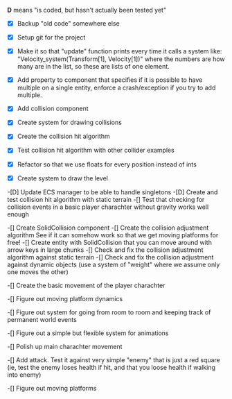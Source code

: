 **D** means "is coded, but hasn't actually been tested yet"

-[x] Backup "old code" somewhere else
-[x] Setup git for the project
-[X] Make it so that "update" function prints every time it calls a system like:
"Velocity_system(Transform[1], Velocity[1])"
where the numbers are how many are in the list, so these are lists of one element.
-[X] Add property to component that specifies if it is possible to have multiple on a single entity, enforce a crash/exception if you try to add multiple.

-[x] Add collision component
-[X] Create system for drawing collisions
-[X] Create the collision hit algorithm
-[X] Test collision hit algorithm with other collider examples

-[x] Refactor so that we use floats for every position instead of ints

-[X] Create system to draw the level

-[D] Update ECS manager to be able to handle singletons
-[D] Create and test collision hit algorithm with static terrain
-[] Test that checking for collision events in a basic player charachter without gravity works well enough

-[] Create SolidCollision component
-[] Create the collision adjustment algorithm
    See if it can somehow work so that we get moving platforms for free!
-[] Create entity with SolidCollision that you can move around with arrow keys in large chunks
-[] Check and fix the collision adjustment algorithm against static terrain
-[] Check and fix the collision adjustment against dynamic objects (use a system of "weight" where we assume only one moves the other)

-[] Create the basic movement of the player charachter

-[] Figure out moving platform dynamics

-[] Figure out system for going from room to room and keeping track of permanent world events

-[] Figure out a simple but flexible system for animations 

-[] Polish up main charachter movement

-[] Add attack. Test it against very simple "enemy" that is just a red square (ie, test the enemy loses health if hit, and that you loose health if walking into enemy)

-[] Figure out moving platforms
